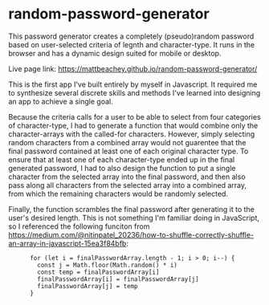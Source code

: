 # random-password-generator

This password generator creates a completely (pseudo)random password based on user-selected criteria of legnth and character-type. It runs in the browser and has a dynamic design suited for mobile or desktop. 

Live page link: https://mattbeachey.github.io/random-password-generator/

This is the first app I've built entirely by myself in Javascript. It required me to synthesize several discrete skills and methods I've learned into designing an app to achieve a single goal.

Because the criteria calls for a user to be able to select from four categories of character-type, I had to generate a function that would combine only the character-arrays with the called-for characters. However, simply selecting random characters from a combined array would not guarentee that the final password contained at least one of each original character type. To ensure that at least one of each character-type ended up in the final generated password, I had to also design the function to put a single character from the selected array into the final password, and then also pass along all characters from the selected array into a combined array, from which the remaining characters would be randomly selected.

Finally, the function scrambles the final password after generating it to the user's desired length. This is not something I'm familiar doing in JavaScript, so I referenced the following funciton from https://medium.com/@nitinpatel_20236/how-to-shuffle-correctly-shuffle-an-array-in-javascript-15ea3f84bfb:
         
          for (let i = finalPasswordArray.length - 1; i > 0; i--) {
            const j = Math.floor(Math.random() * i)
            const temp = finalPasswordArray[i]
            finalPasswordArray[i] = finalPasswordArray[j]
            finalPasswordArray[j] = temp
          }


